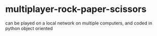 # multiplayer-rock-paper-scissors
can be played on a local network on multiple computers, and coded in python object oriented

